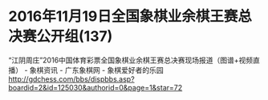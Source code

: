 # 2016年11月19日全国象棋业余棋王赛总决赛公开组(137)

“江阴周庄”2016中国体育彩票全国象棋业余棋王赛总决赛现场报道（图谱+视频直播） - 象棋资讯 - 广东象棋网 - 象棋爱好者的乐园  http://gdchess.com/bbs/dispbbs.asp?boardid=2&id=125030&authorid=0&page=1&star=72